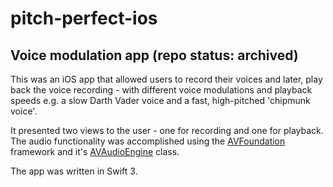 # pitch-perfect-ios
## Voice modulation app (repo status: archived)

This was an iOS app that allowed users to record their voices and later, play back the voice recording - with different voice modulations and playback speeds e.g. a slow Darth Vader voice and a fast, high-pitched 'chipmunk voice'.

It presented two views to the user - one for recording and one for playback. The audio functionality was accomplished using the [AVFoundation][1] framework and it's [AVAudioEngine][2] class.

The app was written in Swift 3.


[1]: https://developer.apple.com/av-foundation/
[2]: https://developer.apple.com/documentation/avfoundation/avaudioengine
